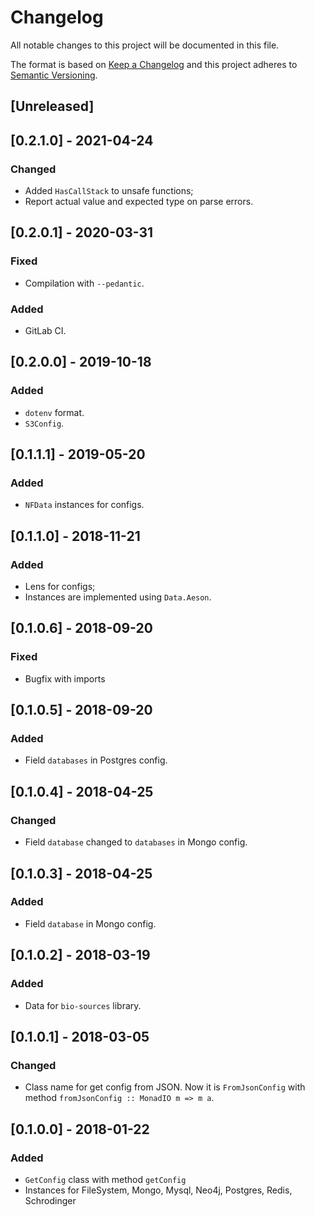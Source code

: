# Changelog
All notable changes to this project will be documented in this file.

The format is based on [Keep a Changelog](http://keepachangelog.com/en/1.0.0/)
and this project adheres to [Semantic Versioning](http://semver.org/spec/v2.0.0.html).

## [Unreleased]

## [0.2.1.0] - 2021-04-24
### Changed
- Added `HasCallStack` to unsafe functions;
- Report actual value and expected type on parse errors.

## [0.2.0.1] - 2020-03-31
### Fixed
- Compilation with `--pedantic`.
### Added
- GitLab CI.

## [0.2.0.0] - 2019-10-18
### Added
- `dotenv` format.
- `S3Config`.

## [0.1.1.1] - 2019-05-20
### Added
- `NFData` instances for configs.

## [0.1.1.0] - 2018-11-21
### Added
- Lens for configs;
- Instances are implemented using `Data.Aeson`. 

## [0.1.0.6] - 2018-09-20
### Fixed
- Bugfix with imports

## [0.1.0.5] - 2018-09-20
### Added
- Field `databases` in Postgres config.

## [0.1.0.4] - 2018-04-25
### Changed
- Field `database` changed to `databases` in Mongo config.

## [0.1.0.3] - 2018-04-25
### Added
- Field `database` in Mongo config.

## [0.1.0.2] - 2018-03-19
### Added
- Data for `bio-sources` library.

## [0.1.0.1] - 2018-03-05
### Changed
- Class name for get config from JSON. Now it is `FromJsonConfig` with method `fromJsonConfig :: MonadIO m => m a`.

## [0.1.0.0] - 2018-01-22
### Added
- `GetConfig` class with method `getConfig`
- Instances for FileSystem, Mongo, Mysql, Neo4j, Postgres, Redis, Schrodinger
